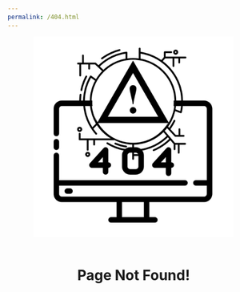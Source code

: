 ```yaml
---
permalink: /404.html
---
```


<meta name="description" content="Error 404! Skarlet Corp. Managed IT and Cyber Security Services in Dixie County Florida">

<center>
<div class="jumbotron jumbotron-fluid">
	<div class="container" style="text-align: center;">
		<img src="/img/404.webp" width="400" height="400" alt="404 Error">
		<br><br>
		<h1>Page Not Found!</h1>
	</div>
</div>
</center>